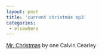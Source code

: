 ```yaml
---
layout: post
title: 'current christmas mp3'
categories:
 - elsewhere
---
```


<a href="http://artists.mp3s.com/artist_song/2120/2120002.html">Mr. Christmas</a> by one Calvin Cearley


